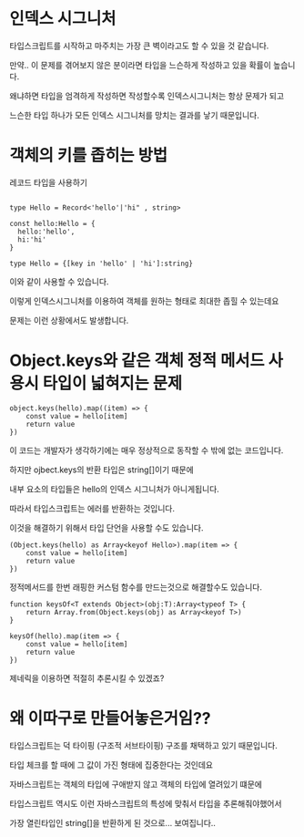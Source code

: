 # 인덱스 시그니처

타입스크립트를 시작하고 마주치는 가장 큰 벽이라고도 할 수 있을 것 같습니다.

만약.. 이 문제를 겪어보지 않은 분이라면 타입을 느슨하게 작성하고 있을 확률이 높습니다.

왜냐하면 타입을 엄격하게 작성하면 작성할수록 인덱스시그니처는 항상 문제가 되고

느슨한 타입 하나가 모든 인덱스 시그니처를 망치는 결과를 낳기 때문입니다.

# 객체의 키를 좁히는 방법

레코드 타입을 사용하기

```tsx

type Hello = Record<'hello'|'hi" , string>

const hello:Hello = {
  hello:'hello',
  hi:'hi'
}

type Hello = {[key in 'hello' | 'hi']:string}
```

이와 같이 사용할 수 있습니다.

이렇게 인덱스시그니처를 이용하여 객체를 원하는 형태로 최대한 좁힐 수 있는데요



문제는 이런 상황에서도 발생합니다.

# Object.keys와 같은 객체 정적 메서드 사용시 타입이 넓혀지는 문제

```tsx
object.keys(hello).map((item) => {
    const value = hello[item]
    return value
})

```

이 코드는 개발자가 생각하기에는 매우 정상적으로 동작할 수 밖에 없는 코드입니다.

하지만 ojbect.keys의 반환 타입은 string[]이기 때문에

내부 요소의 타입들은 hello의 인덱스 시그니처가 아니게됩니다.

따라서 타입스크립트는 에러를 반환하는 것입니다.

이것을 해결하기 위해서 타입 단언을 사용할 수도 있습니다.


```tsx
(Object.keys(hello) as Array<keyof Hello>).map(item => {
    const value = hello[item]
    return value
})
```

정적메서드를 한번 래핑한 커스텀 함수를 만드는것으로 해결할수도 있습니다.

```tsx
function keysOf<T extends Object>(obj:T):Array<typeof T> {
    return Array.from(Object.keys(obj) as Array<keyof T>)
}

keysOf(hello).map(item => {
    const value = hello[item]
    return value
})
```

제네릭을 이용하면 적절히 추론시킬 수 있겠죠?

# 왜 이따구로 만들어놓은거임??

타입스크립트는 덕 타이핑 (구조적 서브타이핑) 구조를 채택하고 있기 때문입니다.

타입 체크를 할 때에 그 값이 가진 형태에 집중한다는 것인데요

자바스크립트는 객체의 타입에 구애받지 않고 객체의 타입에 열려있기 떄문에

타입스크립트 역시도 이런 자바스크립트의 특성에 맞춰서 타입을 추론해줘야했어서

가장 열린타입인 string[]을 반환하게 된 것으로... 보여집니다..